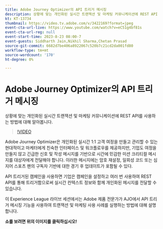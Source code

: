```yaml
---
title: Adobe Journey Optimizer의 API 트리거 메시징
description: 상황에 맞는 개인화된 실시간 트랜잭션 및 마케팅 커뮤니케이션에 REST API를 사용하는 방법에 대해 알아봅니다.
kt: KT-13734
thumbnail: https://video.tv.adobe.com/v/3422169?format=jpeg
event-cta-url-live: https://www.youtube.com/watch?v=eC51g4bf81s
event-cta-url-reg: null
event-start-time: 2023-8-23 08:00-7
event-guests: Siddharth Jain,Nikhil Sharma,Chetan Prasad
source-git-commit: 6682d7be406a8922067c520b7c21cd2da001fd80
workflow-type: tm+mt
source-wordcount: '170'
ht-degree: 0%

---
```


# Adobe Journey Optimizer의 API 트리거 메시징

상황에 맞는 개인화된 실시간 트랜잭션 및 마케팅 커뮤니케이션에 REST API를 사용하는 방법에 대해 알아봅니다.

>[!VIDEO](https://video.tv.adobe.com/v/331788/?learn=on)

Adobe Journey Optimizer은 개인화된 실시간 1:1 고객 여정을 만들고 관리할 수 있는 현대적이고 마케터에게 친숙한 인터페이스 및 워크플로우를 제공하지만, 기업도 여정을 만들지 않고 긴급한 신호 및 작성 메시지를 기반으로 시간에 민감한 미션 크리티컬 메시지를 대상자에게 전달해야 합니다. 이러한 메시지에는 암호 재설정, 일회성 코드 또는 심지어 스포츠 팬의 구독자 기반에 대한 경기 후 업데이트가 포함될 수 있다.

API 트리거된 캠페인을 사용하면 기업은 캠페인을 설정하고 여러 번 사용하여 REST API를 통해 트리거함으로써 실시간 컨텍스트 정보와 함께 개인화된 메시지를 전달할 수 있습니다.

이 Experience League 라이브 세션에서는 Adobe 제품 전문가가 AJO에서 API 트리거 메시징 기능을 사용하여 트랜잭션 및 마케팅 사용 사례를 실행하는 방법에 대해 설명합니다.

**쇼를 보려면 위의 이미지를 클릭하십시오!**
